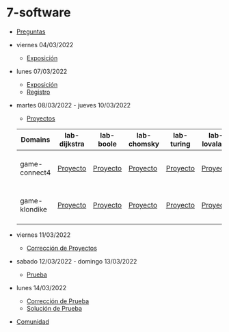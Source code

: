 # 7-software

- [Preguntas](https://escuela.it/masters/master-programacion-diseno-software/estudiantes/software)
- viernes 04/03/2022
  - [Exposición](https://escuela.it/masters/master-programacion-diseno-software/estudiantes/software)
- lunes 07/03/2022
  - [Exposición](https://escuela.it/masters/master-programacion-diseno-software/estudiantes/software)
  - [Registro](https://forms.gle/xiXXdz2dyd7zL1Xp9)
- martes 08/03/2022 - jueves 10/03/2022
  - [Proyectos](https://docs.google.com/spreadsheets/d/1C5YENShHM3wKNoEaxJBL11NyQmyW2s6h2qRpg6URYmE/edit?usp=sharing)
  
  |Domains|lab-dijkstra|lab-boole|lab-chomsky|lab-turing|lab-lovalace|cafeteria|
  |-------|---------|------------|----------|-----------|--------------|--------------|
  |game-connect4|[Proyecto](https://github.com/USantaTecla-ed-mpds/lab-dijkstra/tree/master/software/game-connect4)|[Proyecto](https://github.com/USantaTecla-ed-mpds/lab-boole/tree/master/software/game-connect4)|[Proyecto](https://github.com/USantaTecla-ed-mpds/lab-chomsky/tree/master/software/game-connect4)|[Proyecto](https://github.com/USantaTecla-ed-mpds/lab-turing/tree/master/software/game-connect4)|[Proyecto](https://github.com/USantaTecla-ed-mpds/lab-lovalace/tree/master/software/game-connect4/docs/images)|[Crítica:lab-dijkstra](https://github.com/USantaTecla-ed-mpds/cafeteria/tree/master/software/game-connect4/lab-dijkstra) [Crítica:lab-boole](https://github.com/USantaTecla-ed-mpds/cafeteria/tree/master/software/game-connect4/lab-boole) |
  |game-klondike |[Proyecto](https://github.com/USantaTecla-ed-mpds/lab-dijkstra/tree/master/software/game-klondike)|[Proyecto](https://github.com/USantaTecla-ed-mpds/lab-boole/tree/master/software/game-klondike)|[Proyecto](https://github.com/USantaTecla-ed-mpds/lab-chomsky/tree/master/software/game-klondike)|[Proyecto](https://github.com/USantaTecla-ed-mpds/lab-turing/tree/master/software/game-klondike)|[Proyecto](https://github.com/USantaTecla-ed-mpds/lab-lovalace/tree/master/software/game-klondike/docs/images)|[Crítica:lab-dijkstra](https://github.com/USantaTecla-ed-mpds/cafeteria/tree/master/software/game-klondike/lab-dijkstra)  [Crítica:lab-boole](https://github.com/USantaTecla-ed-mpds/cafeteria/tree/master/software/game-klondike/lab-boole)|
 
- viernes 11/03/2022
  - [Corrección de Proyectos](https://escuela.it/masters/master-programacion-diseno-software/estudiantes/software)
- sabado 12/03/2022 - domingo 13/03/2022
  - [Prueba](https://forms.gle/T7RWjZntgQhtaog38)
- lunes 14/03/2022
  - [Corrección de Prueba](https://escuela.it/masters/master-programacion-diseno-software/estudiantes/software)
  - [Solución de Prueba](https://docs.google.com/spreadsheets/d/1F7PtOqd0TaXCcitRmY1q9UHtEFA-GD1P3m3ZxXLExkg/edit?usp=sharing)
- [Comunidad](https://app.slack.com/client/T02S3KYD464/C02TF2WJYS0)
